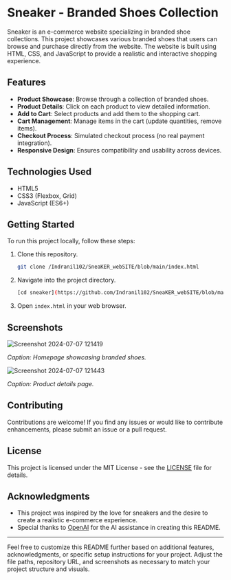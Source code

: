 
# Sneaker - Branded Shoes Collection

Sneaker is an e-commerce website specializing in branded shoe collections. This project showcases various branded shoes that users can browse and purchase directly from the website. The website is built using HTML, CSS, and JavaScript to provide a realistic and interactive shopping experience.

## Features

- **Product Showcase**: Browse through a collection of branded shoes.
- **Product Details**: Click on each product to view detailed information.
- **Add to Cart**: Select products and add them to the shopping cart.
- **Cart Management**: Manage items in the cart (update quantities, remove items).
- **Checkout Process**: Simulated checkout process (no real payment integration).
- **Responsive Design**: Ensures compatibility and usability across devices.

## Technologies Used

- HTML5
- CSS3 (Flexbox, Grid)
- JavaScript (ES6+)

## Getting Started

To run this project locally, follow these steps:

1. Clone this repository.
   ```bash
   git clone /Indranil102/SneaKER_webSITE/blob/main/index.html
   ```

2. Navigate into the project directory.
   ```bash
   [cd sneaker](https://github.com/Indranil102/SneaKER_webSITE/blob/main/index.html)
   ```

3. Open `index.html` in your web browser.

## Screenshots

![Screenshot 2024-07-07 121419](https://github.com/Indranil102/SneaKER_webSITE/assets/115712973/11ed050d-4638-48d2-b0b2-58dda4ad9ad7)


*Caption: Homepage showcasing branded shoes.*

![Screenshot 2024-07-07 121443](https://github.com/Indranil102/SneaKER_webSITE/assets/115712973/f60e5b01-174c-4e63-b707-b2bea1dbdef9)


*Caption: Product details page.*

## Contributing

Contributions are welcome! If you find any issues or would like to contribute enhancements, please submit an issue or a pull request.

## License

This project is licensed under the MIT License - see the [LICENSE](LICENSE) file for details.

## Acknowledgments

- This project was inspired by the love for sneakers and the desire to create a realistic e-commerce experience.
- Special thanks to [OpenAI](https://www.openai.com) for the AI assistance in creating this README.

---

Feel free to customize this README further based on additional features, acknowledgments, or specific setup instructions for your project. Adjust the file paths, repository URL, and screenshots as necessary to match your project structure and visuals.
